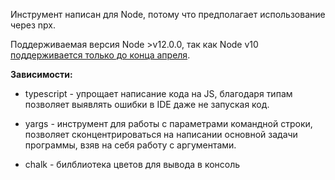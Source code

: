 Инструмент написан для Node, потому что предполагает использование через npx.

Поддерживаемая версия Node >v12.0.0, так как Node v10 [поддерживается только до конца апреля](https://nodejs.org/en/about/releases/).

**Зависимости:**

- typescript - упрощает написание кода на JS, благодаря типам позволяет выявлять ошибки в IDE даже не запуская код.

- yargs - инструмент для работы c параметрами командной строки, позволяет сконцентрироваться на написании основной задачи программы, взяв на себя работу с аргументами.

- chalk - билблиотека цветов для вывода в консоль
